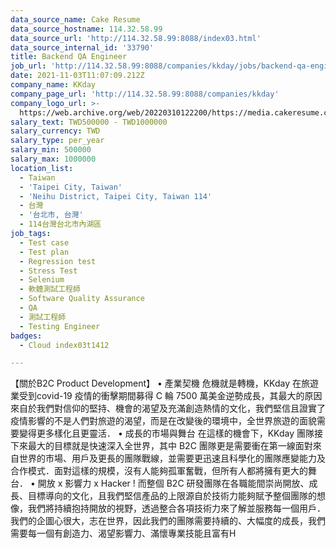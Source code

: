 ```yaml
---
data_source_name: Cake Resume
data_source_hostname: 114.32.58.99
data_source_url: 'http://114.32.58.99:8088/index03.html'
data_source_internal_id: '33790'
title: Backend QA Engineer
job_url: 'http://114.32.58.99:8088/companies/kkday/jobs/backend-qa-engineer'
date: 2021-11-03T11:07:09.212Z
company_name: KKday
company_page_url: 'http://114.32.58.99:8088/companies/kkday'
company_logo_url: >-
  https://web.archive.org/web/20220310122200/https://media.cakeresume.com/image/upload/s--kIBiqk6d--/c_pad,fl_png8,h_200,w_200/v1619151728/rmlcovyo29rcz7szef1i.png
salary_text: TWD500000 - TWD1000000
salary_currency: TWD
salary_type: per_year
salary_min: 500000
salary_max: 1000000
location_list:
  - Taiwan
  - 'Taipei City, Taiwan'
  - 'Neihu District, Taipei City, Taiwan 114'
  - 台灣
  - '台北市, 台灣'
  - 114台灣台北市內湖區
job_tags:
  - Test case
  - Test plan
  - Regression test
  - Stress Test
  - Selenium
  - 軟體測試工程師
  - Software Quality Assurance
  - QA
  - 測試工程師
  - Testing Engineer
badges:
  - Cloud index03t1412

---
```


【關於B2C Product Development】 • 產業契機 危機就是轉機，KKday 在旅遊業受到covid-19 疫情的衝擊期間募得 C 輪 7500 萬美金逆勢成長，其最大的原因來自於我們對信仰的堅持、機會的渴望及充滿創造熱情的文化，我們堅信且證實了疫情影響的不是人們對旅遊的渴望，而是在改變後的環境中，全世界旅遊的面貌需要變得更多樣化且更靈活． • 成長的市場與舞台 在這樣的機會下，KKday 團隊接下來最大的目標就是快速深入全世界，其中 B2C 團隊更是需要衝在第一線面對來自世界的市場、用戶及更長的團隊戰線，並需要更迅速且科學化的團隊應變能力及合作模式．面對這樣的規模，沒有人能夠孤軍奮戰，但所有人都將擁有更大的舞台． • 開放 x 影響力 x Hacker ! 而整個 B2C 研發團隊在各職能間崇尚開放、成長、目標導向的文化，且我們堅信產品的上限源自於技術力能夠賦予整個團隊的想像，我們將持續抱持開放的視野，透過整合各項技術力來了解並服務每一個用戶．我們的企圖心很大，志在世界，因此我們的團隊需要持續的、大幅度的成長，我們需要每一個有創造力、渴望影響力、滿懷專業技能且富有H